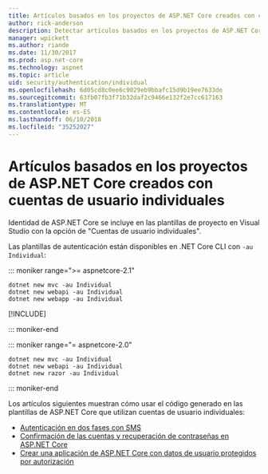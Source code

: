 ```yaml
---
title: Artículos basados en los proyectos de ASP.NET Core creados con cuentas de usuario individuales
author: rick-anderson
description: Detectar artículos basados en los proyectos de ASP.NET Core creados con cuentas de usuario individuales.
manager: wpickett
ms.author: riande
ms.date: 11/30/2017
ms.prod: asp.net-core
ms.technology: aspnet
ms.topic: article
uid: security/authentication/individual
ms.openlocfilehash: 6d05cd8c0ee6c9029eb9bbafc15d9b19ee7633de
ms.sourcegitcommit: 63fb07fb3f71b32daf2c9466e132f2e7cc617163
ms.translationtype: MT
ms.contentlocale: es-ES
ms.lasthandoff: 06/10/2018
ms.locfileid: "35252027"
---
```

# <a name="articles-based-on-aspnet-core-projects-created-with-individual-user-accounts"></a>Artículos basados en los proyectos de ASP.NET Core creados con cuentas de usuario individuales

Identidad de ASP.NET Core se incluye en las plantillas de proyecto en Visual Studio con la opción de "Cuentas de usuario individuales".

Las plantillas de autenticación están disponibles en .NET Core CLI con `-au Individual`:

::: moniker range=">= aspnetcore-2.1"

```console
dotnet new mvc -au Individual
dotnet new webapi -au Individual
dotnet new webapp -au Individual
```

[!INCLUDE[](~/includes/webapp-alias-notice.md)]

::: moniker-end

::: moniker range="= aspnetcore-2.0"

```console
dotnet new mvc -au Individual
dotnet new webapi -au Individual
dotnet new razor -au Individual
```

::: moniker-end

Los artículos siguientes muestran cómo usar el código generado en las plantillas de ASP.NET Core que utilizan cuentas de usuario individuales:

* [Autenticación en dos fases con SMS](xref:security/authentication/2fa)
* [Confirmación de las cuentas y recuperación de contraseñas en ASP.NET Core](xref:security/authentication/accconfirm)
* [Crear una aplicación de ASP.NET Core con datos de usuario protegidos por autorización](xref:security/authorization/secure-data)
